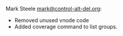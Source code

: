 Mark Steele <mark@control-alt-del.org>:
 - Removed unused vnode code
 - Added coverage command to list groups.